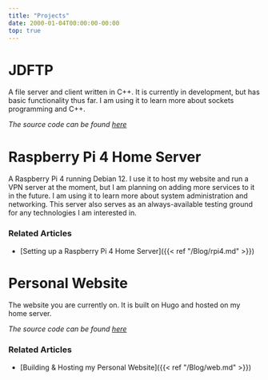 ```yaml
---
title: "Projects"
date: 2000-01-04T00:00:00-00:00
top: true
---
```

# JDFTP
A file server and client written in C++. It is currently in development, but
has basic functionality thus far. I am using it to learn more about sockets
programming and C++.

_The source code can be found [here](https://github.com/JosephDePalo/jdftp)_

# Raspberry Pi 4 Home Server
A Raspberry Pi 4 running Debian 12. I use it to host my website and run a VPN server at the moment,
but I am planning on adding more services to it in the future. I am using it to learn more about
system administration and networking. This server also serves as an always-available testing ground
for any technologies I am interested in.
### Related Articles
- [Setting up a Raspberry Pi 4 Home Server]({{< ref "/Blog/rpi4.md" >}})

# Personal Website
The website you are currently on. It is built on Hugo and hosted on my home server.

_The source code can be found [here](https://github.com/JosephDePalo/web)_
### Related Articles
- [Building & Hosting my Personal Website]({{< ref "/Blog/web.md" >}})

